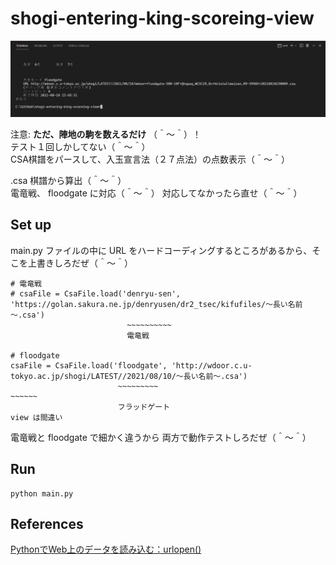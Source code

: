 # shogi-entering-king-scoreing-view

![20210815shogi67.png](./doc/img/20210815shogi67.png)  

注意: **ただ、陣地の駒を数えるだけ** （＾～＾）！  
テスト１回しかしてない（＾～＾）  
CSA棋譜をパースして、入玉宣言法（２７点法）の点数表示（＾～＾）  

.csa 棋譜から算出（＾～＾）  
電竜戦、 floodgate に対応（＾～＾） 対応してなかったら直せ（＾～＾）  

## Set up

main.py ファイルの中に URL をハードコーディングするところがあるから、そこを上書きしろだぜ（＾～＾）  

```plain
# 電竜戦
# csaFile = CsaFile.load('denryu-sen', 'https://golan.sakura.ne.jp/denryusen/dr2_tsec/kifufiles/～長い名前～.csa')
                          ~~~~~~~~~~
                          電竜戦

# floodgate
csaFile = CsaFile.load('floodgate', 'http://wdoor.c.u-tokyo.ac.jp/shogi/LATEST//2021/08/10/～長い名前～.csa')
                        ~~~~~~~~~                                       ~~~~~~
                        フラッドゲート                                    view は間違い
```

電竜戦と floodgate で細かく違うから 両方で動作テストしろだぜ（＾～＾）  

## Run

```shell
python main.py
```

## References

[PythonでWeb上のデータを読み込む：urlopen()](https://uxmilk.jp/23004)  

